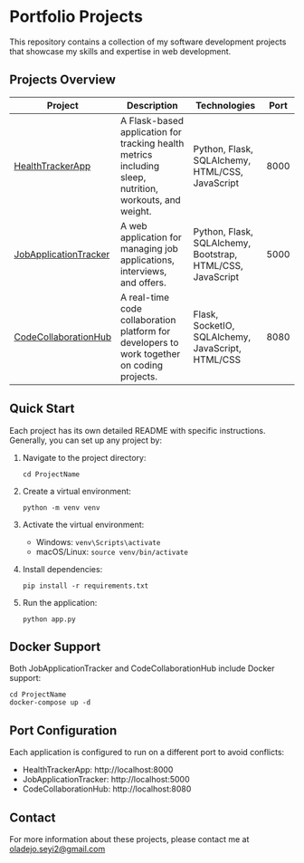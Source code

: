 # Portfolio Projects

This repository contains a collection of my software development projects that showcase my skills and expertise in web development.

## Projects Overview

| Project | Description | Technologies | Port |
|---------|-------------|--------------|------|
| [HealthTrackerApp](./HealthTrackerApp) | A Flask-based application for tracking health metrics including sleep, nutrition, workouts, and weight. | Python, Flask, SQLAlchemy, HTML/CSS, JavaScript | 8000 |
| [JobApplicationTracker](./JobApplicationTracker) | A web application for managing job applications, interviews, and offers. | Python, Flask, SQLAlchemy, Bootstrap, HTML/CSS, JavaScript | 5000 |
| [CodeCollaborationHub](./CodeCollaborationHub) | A real-time code collaboration platform for developers to work together on coding projects. | Flask, SocketIO, SQLAlchemy, JavaScript, HTML/CSS | 8080 |

## Quick Start

Each project has its own detailed README with specific instructions. Generally, you can set up any project by:

1. Navigate to the project directory:
   ```
   cd ProjectName
   ```

2. Create a virtual environment:
   ```
   python -m venv venv
   ```

3. Activate the virtual environment:
   - Windows: `venv\Scripts\activate`
   - macOS/Linux: `source venv/bin/activate`

4. Install dependencies:
   ```
   pip install -r requirements.txt
   ```

5. Run the application:
   ```
   python app.py
   ```

## Docker Support

Both JobApplicationTracker and CodeCollaborationHub include Docker support:

```
cd ProjectName
docker-compose up -d
```

## Port Configuration

Each application is configured to run on a different port to avoid conflicts:

- HealthTrackerApp: http://localhost:8000
- JobApplicationTracker: http://localhost:5000
- CodeCollaborationHub: http://localhost:8080

## Contact

For more information about these projects, please contact me at oladejo.seyi2@gmail.com 